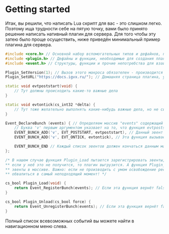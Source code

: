 # Getting started
Итак, вы решили, что написать Lua скрипт для вас - это слишком легко. Поэтому ища трудности себе на пятую точку, вами было принято решение написать нативный плагин для сервера. Для того чтобы эту затею было проще осуществить, ниже приведён минимальный пример плагина для сервера.

```c++ title="cs-example/src/main.c" linenums="1"
#include <core.h> // Основной набор вспомогательных типов и дефайнов, подключается каждым хедером сервера
#include <plugin.h> // Дефайны и функции, необходимые для создания плагина
#include <event.h> // Структуры, функции и прочие непотребства для взаимодействия с системой эвентов

Plugin_SetVersion(1); // Вызов этого макроса обязателен - производится установка не только версии плагина, но и используемой версии PluginAPI
Plugin_SetURL("https://docs.igvx.ru/"); // Домашняя страница плагина, указывается для получения фидбека

static void evtpoststart(void) {
	// Тут должны происходить какие-то важные дела
}

static void evtontick(cs_int32 *delta) {
	// Тут тоже желательно выполнять какие-нибудь важные дела, но не сильно тяжёлые, а то сервер обидится
}

Event_DeclareBunch (events) { // Определяем массив "events" содержащий список наших эвент-коллбеков
	// Буква 'v' первым аргументом указвает на то, что функция evtpoststart ничего не возвращает, некоторые эвенты поддерживают обработку возвращённых значений (см. документацию по эвентам), для определения эвента, который возвращает boolean значения заменить 'v' на 'b'
	EVENT_BUNCH_ADD('v', EVT_POSTSTART, evtpoststart), // Данный эвент выполнится лишь единожды - при запуске сервера
	EVENT_BUNCH_ADD('v', EVT_ONTICK, evtontick), // Эта функция вызывается при каждом тике сервера

	EVENT_BUNCH_END // Каждый список эвентов должен кончаться данным макросом
};

/* В нашем случае функция Plugin_Load пытается зарегистрировать эвенты, указанные в массиве выше,
** если у неё это не получится, то плагин выгрузится. А функция Plugin_Unload отрегистрирует все
** эвенты в массиве. Важно: если не производить с умом освобождение ресурсов, то сервер может
** обвалиться в самый неподходящий момент! */

cs_bool Plugin_Load(void) {
	return Event_RegisterBunch(events); // Если эта функция вернёт false, плагин будет немедленно выгружен (вызов функции Plugin_Unload будет осуществлён), а его библиотека отключена
}

cs_bool Plugin_Unload(cs_bool force) {
	return Event_UnregisterBunch(events); // Если эта функция вернёт false, то выгрузка плагина будет отменена, но если параметр force установлен в true, то возвращаемое значение будет проигнорировано
}
```

Полный список всевозможных событий вы можете найти в навигационном меню слева.
